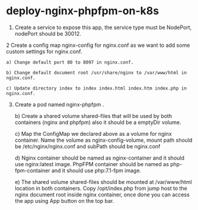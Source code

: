 # deploy-nginx-phpfpm-on-k8s

1. Create a service to expose this app, the service type must be NodePort, nodePort should be 30012.

2 Create a config map nginx-config for nginx.conf as we want to add some custom settings for nginx.conf.

    a) Change default port 80 to 8097 in nginx.conf.

    b) Change default document root /usr/share/nginx to /var/www/html in nginx.conf.

    c) Update directory index to index index.html index.htm index.php in nginx.conf.

3. Create a pod named nginx-phpfpm .

    b) Create a shared volume shared-files that will be used by both containers (nginx and phpfpm) also it should be a emptyDir volume.

    c) Map the ConfigMap we declared above as a volume for nginx container. Name the volume as nginx-config-volume, mount path should be /etc/nginx/nginx.conf and subPath should be nginx.conf

    d) Nginx container should be named as nginx-container and it should use nginx:latest image. PhpFPM container should be named as php-fpm-container and it should use php:7.1-fpm image.

    e) The shared volume shared-files should be mounted at /var/www/html location in both containers. Copy /opt/index.php from jump host to the nginx document root inside nginx container, once done you can access the app using App button on the top bar.
